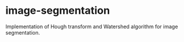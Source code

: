 # image-segmentation
Implementation of Hough transform and Watershed algorithm for image segmentation.
